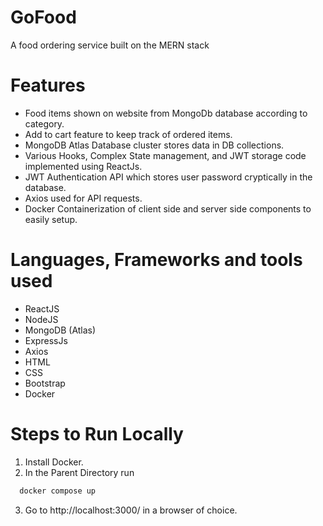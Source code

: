 # GoFood
A food ordering service built on the MERN stack

# Features
- Food items shown on website from MongoDb database according to category.
- Add to cart feature to keep track of ordered items.
- MongoDB Atlas Database cluster stores data in DB collections.
- Various Hooks, Complex State management, and JWT storage code implemented using ReactJs.
- JWT Authentication API which stores user password cryptically in the database.
- Axios used for API requests.
- Docker Containerization of client side and server side components to easily setup.

# Languages, Frameworks and tools used
- ReactJS
- NodeJS
- MongoDB (Atlas)
- ExpressJs
- Axios
- HTML
- CSS
- Bootstrap
- Docker

# Steps to Run Locally
1. Install Docker.
2. In the Parent Directory run
```bash
  docker compose up
```
3. Go to http://localhost:3000/ in a browser of choice.
